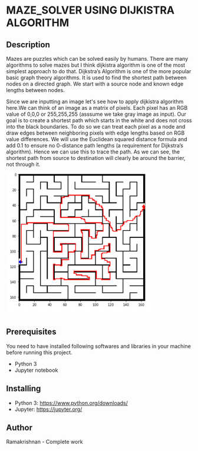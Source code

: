 # MAZE_SOLVER USING DIJKISTRA ALGORITHM

## Description


<p>Mazes are puzzles which can be solved easily by humans. There are many algorithms to solve mazes but I think dijkistra algorithm is one of the most simplest approach to do that.
Dijkstra’s Algorithm is one of the more popular basic graph theory algorithms. It is used to find the shortest path between nodes on a directed graph. We start with a source node and known edge lengths between nodes.
</p>
<p>
Since we are inputting an image let's see how to apply dijkistra algorithm here.We can think of an image as a matrix of pixels. Each pixel has an RGB value of 0,0,0 or 255,255,255 (asssume we take gray image as input). Our goal is to create a shortest path which starts in the white and does not cross into the black boundaries. To do so we can treat each pixel as a node and draw edges between neighboring pixels with edge lengths based on RGB value differences. We will use the Euclidean squared distance formula and add 0.1 to ensure no 0-distance path lengths (a requirement for Dijkstra’s algorithm). Hence we can use this to trace the path. As we can see, the shortest path from source to destination will clearly be around the barrier, not through it.
</p>

![energy](./op.png)

## Prerequisites
You need to have installed following softwares and libraries in your machine before running this project.
* Python 3
* Jupyter notebook
## Installing
* Python 3: https://www.python.org/downloads/
* Jupyter: https://jupyter.org/
## Author
Ramakrishnan - Complete work
 
